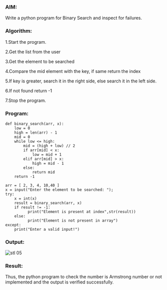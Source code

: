 ### AIM: 
Write a python program for Binary Search and inspect for failures.
### Algorithm:

1.Start the program.

2.Get the list from the user

3.Get the element to be searched

4.Compare the mid element with the key, if same return the index

5.If key is greater, search it in the right side, else search it in the left side.

6.If not found return -1

7.Stop the program.

### Program:
```
def binary_search(arr, x):  
    low = 0 
    high = len(arr) - 1 
    mid = 0 
    while low <= high: 
        mid = (high + low) // 2  
        if arr[mid] < x: 
            low = mid + 1 
        elif arr[mid] > x: 
            high = mid - 1 
        else: 
            return mid
    return -1 
 
arr = [ 2, 3, 4, 10,40 ] 
x = input("Enter the element to be searched: ");  
try: 
    x = int(x) 
    result = binary_search(arr, x)  
    if result != -1: 
          print("Element is present at index",str(result)) 
    else: 
          print("Element is not present in array") 
except: 
    print("Enter a valid input!")
```
### Output:
![stl 05](https://github.com/user-attachments/assets/03f1703d-9597-4c13-bef2-cd235a691ee4)



### Result:
Thus, the python program to check the number is Armstrong number or not implemented and the output is verified successfully.

